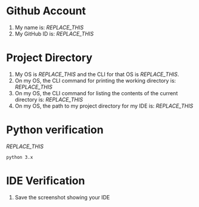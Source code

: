 # Github Account
1. My name is: _REPLACE_THIS_
2. My GitHub ID is: _REPLACE_THIS_

# Project Directory
1. My OS is _REPLACE_THIS_ and the CLI for that OS is *REPLACE_THIS*.
2. On my OS, the CLI command for printing the working directory is: _REPLACE_THIS_
3. On my OS, the CLI command for listing the contents of the current directory is: _REPLACE_THIS_
4. On my OS, the path to my project directory for my IDE is: _REPLACE_THIS_

# Python verification
_REPLACE_THIS_

```terminal 
python 3.x 
```

# IDE Verification
1. Save the screenshot showing your IDE
